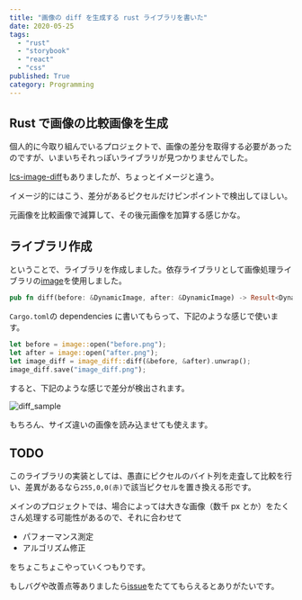 ```yaml
---
title: "画像の diff を生成する rust ライブラリを書いた"
date: 2020-05-25
tags:
  - "rust"
  - "storybook"
  - "react"
  - "css"
published: True
category: Programming
---
```


## Rust で画像の比較画像を生成

個人的に今取り組んでいるプロジェクトで、画像の差分を取得する必要があったのですが、いまいちそれっぽいライブラリが見つかりませんでした。

[lcs-image-diff](https://crates.io/crates/lcs-image-diff)もありましたが、ちょっとイメージと違う。

イメージ的にはこう、差分があるピクセルだけピンポイントで検出してほしい。

元画像を比較画像で減算して、その後元画像を加算する感じかな。

## ライブラリ作成

ということで、ライブラリを作成しました。依存ライブラリとして画像処理ライブラリの[image](https://crates.io/crates/image)を使用しました。

<!--more-->

```rust
pub fn diff(before: &DynamicImage, after: &DynamicImage) -> Result<DynamicImage>
```

`Cargo.toml`の dependencies に書いてもらって、下記のような感じで使います。

```rust
let before = image::open("before.png");
let after = image::open("after.png");
let image_diff = image_diff::diff(&before, &after).unwrap();
image_diff.save("image_diff.png");
```

すると、下記のような感じで差分が検出されます。

![diff_sample](../../../../gridsome-theme/src/assets/images/old/images/20200526/sample.png)

もちろん、サイズ違いの画像を読み込ませても使えます。

## TODO

このライブラリの実装としては、愚直にピクセルのバイト列を走査して比較を行い、差異があるなら`255,0,0(赤)`で該当ピクセルを置き換える形です。

メインのプロジェクトでは、場合によっては大きな画像（数千 px とか）をたくさん処理する可能性があるので、それに合わせて

- パフォーマンス測定
- アルゴリズム修正

をちょこちょこやっていくつもりです。

もしバグや改善点等ありましたら[issue](https://github.com/zeroclock/image-diff/issues)をたててもらえるとありがたいです。
